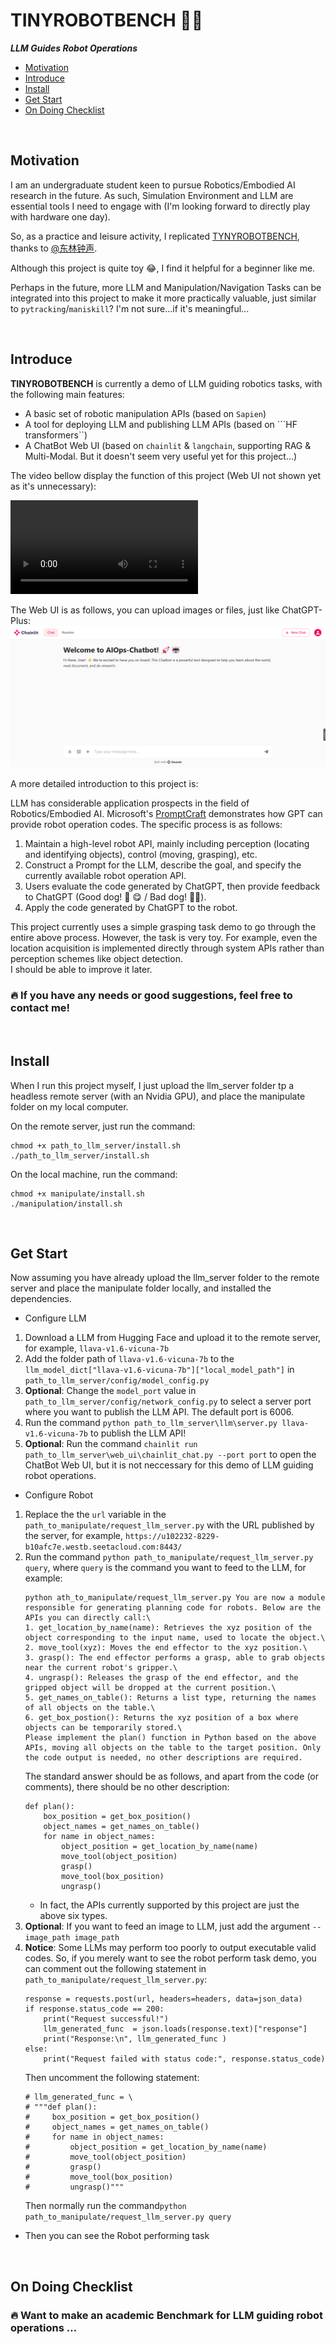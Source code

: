 # TINYROBOTBENCH 🦾💡

***LLM Guides Robot Operations***

- [Motivation](#motivation)
- [Introduce](#introduce)
- [Install](#install)
- [Get Start](#get-start)
- [On Doing Checklist](#on-doing-checklist)


<br>

## Motivation
I am an undergraduate student keen to pursue Robotics/Embodied AI research in the future. As such, Simulation Environment and LLM are essential tools I need to engage with (I'm looking forward to directly play with hardware one day).

So, as a practice and leisure activity, I replicated [TYNYROBOTBENCH](https://zhuanlan.zhihu.com/p/667452905), thanks to [@东林钟声](https://www.zhihu.com/people/dong-lin-zhong-sheng-76).

Although this project is quite toy 😂, I find it helpful for a beginner like me.

Perhaps in the future, more LLM and Manipulation/Navigation Tasks can be integrated into this project to make it more practically valuable, just similar to ```pytracking```/```maniskill```? I'm not sure...if it's meaningful...

<br>

## Introduce
**TINYROBOTBENCH** is currently a demo of LLM guiding robotics tasks, with the following main features:

- A basic set of robotic manipulation APIs (based on ```Sapien```)
- A tool for deploying LLM and publishing LLM APIs (based on ```HF transformers``)
- A ChatBot Web UI (based on ```chainlit``` & ```langchain```, supporting RAG & Multi-Modal. But it doesn't seem very useful yet for this project...)

The video bellow display the function of this project (Web UI not shown yet as it's unnecessary):

<video src="https://github.com/BXZZcj/TINYROBOTBENCH/assets/105377443/cb1b0fd3-fbfa-4f15-a22f-e07f326ba548" controls="controls"></video>

The Web UI is as follows, you can upload images or files, just like ChatGPT-Plus:
![Picture Not Found](./.fig/webui.png)

A more detailed introduction to this project is:

LLM has considerable application prospects in the field of Robotics/Embodied AI. Microsoft's [PromptCraft](https://www.microsoft.com/en-us/research/uploads/prod/2023/02/ChatGPT___Robotics.pdf) demonstrates how GPT can provide robot operation codes. The specific process is as follows:

1. Maintain a high-level robot API, mainly including perception (locating and identifying objects), control (moving, grasping), etc.
2. Construct a Prompt for the LLM, describe the goal, and specify the currently available robot operation API.
3. Users evaluate the code generated by ChatGPT, then provide feedback to ChatGPT (Good dog! 🐶
😋 / Bad dog! 🐶😅).
4. Apply the code generated by ChatGPT to the robot.

This project currently uses a simple grasping task demo to go through the entire above process. However, the task is very toy. For example, even the location acquisition is implemented directly through system APIs rather than perception schemes like object detection. <br>I should be able to improve it later.

### 🔥 If you have any needs or good suggestions, feel free to contact me!

<br>

## Install

When I run this project myself, I just upload the llm_server folder tp a headless remote server (with an Nvidia GPU), and place the manipulate folder on my local computer.

On the remote server, just run the command:
```
chmod +x path_to_llm_server/install.sh
./path_to_llm_server/install.sh
```

On the local machine, run the command:
```
chmod +x manipulate/install.sh
./manipulation/install.sh
```

<br>

## Get Start

Now assuming you have already upload the llm_server folder to the remote server and place the manipulate folder locally, and installed the dependencies.

- Configure LLM
1. Download a LLM from Hugging Face and upload it to the remote server, for example, ```llava-v1.6-vicuna-7b```
2. Add the folder path of ```llava-v1.6-vicuna-7b``` to the ```llm_model_dict["llava-v1.6-vicuna-7b"]["local_model_path"]``` in ```path_to_llm_server/config/model_config.py``` 
3. **Optional**: Change the ```model_port``` value in ```path_to_llm_server/config/network_config.py``` to select a server port where you want to publish the LLM API. The default port is 6006.
4. Run the command ```python path_to_llm_server\llm\server.py llava-v1.6-vicuna-7b``` to publish the LLM API!
5. **Optional**: Run the command ```chainlit run path_to_llm_server\web_ui\chainlit_chat.py --port port``` to open the ChatBot Web UI, but it is not neccessary for this demo of LLM guiding robot operations.

- Configure Robot
1. Replace the the ```url``` variable in the ```path_to_manipulate/request_llm_server.py``` with the URL published by the server, for example, ```https://u102232-8229-b10afc7e.westb.seetacloud.com:8443/```
2. Run the command ```python path_to_manipulate/request_llm_server.py query```, where ```query``` is the command you want to feed to the LLM, for example:
    ```
    python ath_to_manipulate/request_llm_server.py You are now a module responsible for generating planning code for robots. Below are the APIs you can directly call:\
    1. get_location_by_name(name): Retrieves the xyz position of the object corresponding to the input name, used to locate the object.\
    2. move_tool(xyz): Moves the end effector to the xyz position.\
    3. grasp(): The end effector performs a grasp, able to grab objects near the current robot's gripper.\
    4. ungrasp(): Releases the grasp of the end effector, and the gripped object will be dropped at the current position.\
    5. get_names_on_table(): Returns a list type, returning the names of all objects on the table.\
    6. get_box_postion(): Returns the xyz position of a box where objects can be temporarily stored.\
    Please implement the plan() function in Python based on the above APIs, moving all objects on the table to the target position. Only the code output is needed, no other descriptions are required.
    ```
    The standard answer should be as follows, and apart from the code (or comments), there should be no other description:
    ```
    def plan():
        box_position = get_box_position()
        object_names = get_names_on_table()
        for name in object_names:
            object_position = get_location_by_name(name)
            move_tool(object_position)
            grasp()
            move_tool(box_position)
            ungrasp()
    ```
    - In fact, the APIs currently supported by this project are just the above six types.
3. **Optional**: If you want to feed an image to LLM, just add the argument ```--image_path image_path```
4. **Notice**: Some LLMs may perform too poorly to output executable valid codes. So, if you merely want to see the robot perform task demo, you can comment out the following statement in ```path_to_manipulate/request_llm_server.py```:
    ```
    response = requests.post(url, headers=headers, data=json_data)
    if response.status_code == 200:
        print("Request successful!")
        llm_generated_func  = json.loads(response.text)["response"]
        print("Response:\n", llm_generated_func )
    else:
        print("Request failed with status code:", response.status_code)
    ```
    Then uncomment the following statement:
    ```
    # llm_generated_func = \
    # """def plan():
    #     box_position = get_box_position()
    #     object_names = get_names_on_table()
    #     for name in object_names:
    #         object_position = get_location_by_name(name)
    #         move_tool(object_position)
    #         grasp()
    #         move_tool(box_position)
    #         ungrasp()"""
    ```
    Then normally run the command```python path_to_manipulate/request_llm_server.py query```

- Then you can see the Robot performing task

<br>

## On Doing Checklist

### 🔥 Want to make an academic Benchmark for LLM guiding robot operations ...